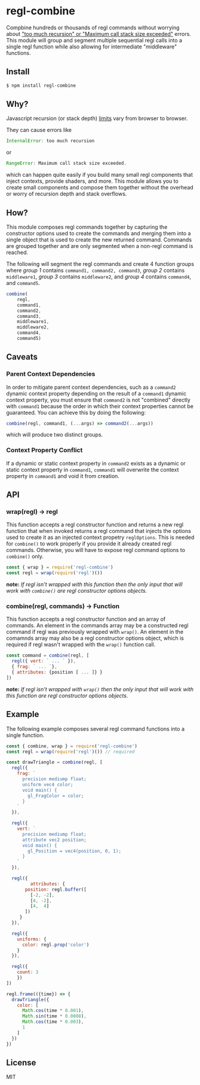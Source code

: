 regl-combine
============

Compbine hundreds or thousands of regl commands without worrying about
["too much recursion" or "Maximum call stack size exceeded"][tmm] errors. This module
will group and segment multiple sequential regl calls into a single regl function
while also allowing for intermediate "middleware" functions.

## Install

```sh
$ npm install regl-combine
```

## Why?

Javascript recursion (or stack depth)
[limits](https://rosettacode.org/wiki/Find_limit_of_recursion#JavaScript) vary
from browser to browser.

They can cause errors like

```js
InternalError: too much recursion
```

or

```js
RangeError: Maximum call stack size exceeded.
```

which can happen quite easily if you build many small regl components
that inject contexts, provide shaders, and more. This module allows you
to create small components and compose them together without the
overhead or worry of recursion depth and stack overflows.

## How?

This module composes regl commands together by capturing the constructor
options used to create the commands and merging them into a single object
that is used to create the new returned command. Commands are grouped
together and are only segmented when a non-regl command is reached.

The following will segment the regl commands and create 4 function
groups where *group 1* contains `command1, command2, command3`,
*group 2* contains `middleware1`, *group 3* contains `middleware2`,
and *group 4* contains `command4`, and `command5`.

```js
combine(
    regl,
    command1,
    command2,
    command3,
    middleware1,
    middleware2,
    command4,
    command5)
```

## Caveats

### Parent Context Dependencies

In order to mitigate parent context dependencies, such as a `command2`
dynamic context property depending on the result of a `command1` dynamic
context property, you must ensure that `command2` is not "combined"
directly with `command1` because the order in which their context
properties cannot be guaranteed. You can achieve this by doing the
following:

```js
combine(regl, command1, (...args) => command2(...args))
```

which will produce two distinct groups.

### Context Property Conflict

If a dynamic or static context property in `command2` exists as a
dynamic or static context property in `command1`, `command1` will
overwrite the context property in `command1` and void it from creation.

## API

### wrap(regl) -> regl

This function accepts a regl constructor function and returns a new
regl function that when invoked returns a regl command that injects the
options used to create it as an injected context propetry `reglOptions`.
This is needed for `combine()` to work properly if you provide it
already created regl commands. Otherwise, you will have to expose regl
command options to `combine()` only.

```js
const { wrap } = require('regl-combine')
const regl = wrap(require('regl')())
```

**note:** *If regl isn't wrapped with this function then the only input
that will work with `combine()` are regl constructor options
objects.*

### combine(regl, commands) -> Function

This function accepts a regl constructor function and an array of
commands. An element in the commands array may be a constructed regl
command if regl was previously wrapped with `wrap()`. An element in
the comamnds array may also be a regl constructor options
object, which is required if regl wasn't wrapped with the `wrap()`
function call.

```js
const command = combine(regl, [
  regl({ vert: ` ... ` }),
  { frag: ` ... `},
  { attributes: {position [ ... ]} }
])
```

**note:** *If regl isn't wrapped with `wrap()` then the only input
that will work with this function are regl constructor options objects.*

## Example

The following example composes several regl command functions into a single
function.

```js
const { combine, wrap } = require('regl-combine')
const regl = wrap(require('regl')()) // required

const drawTriangle = combine(regl, [
  regl({
    frag: `
      precision mediump float;
      uniform vec4 color;
      void main() {
        gl_FragColor = color;
      }
    `
  }),

  regl({
    vert: `
      precision mediump float;
      attribute vec2 position;
      void main() {
        gl_Position = vec4(position, 0, 1);
      }
    `
  }),

  regl({
		 attributes: {
       position: regl.buffer([
         [-2, -2],
         [4, -2],
         [4,  4]
       ])
     }
  }),

  regl({
    uniforms: {
      color: regl.prop('color')
    }
  }),

  regl({
    count: 3
	})
])

regl.frame(({time}) => {
  drawTriangle({
    color: [
      Math.cos(time * 0.001),
      Math.sin(time * 0.0008),
      Math.cos(time * 0.003),
      1
    ]
  })
})
```

## License

MIT

[regl]: https://github.com/regl-project/regl
[tmm]: https://developer.mozilla.org/en-US/docs/Web/JavaScript/Reference/Errors/Too_much_recursion
